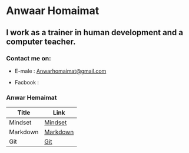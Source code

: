 # Anwaar Homaimat 

## I work as a trainer in human development and a computer teacher.

### Contact me on:
 * E-male : Anwarhomaimat@gmail.com

* Facbook :
### Anwar Hemaimat


| Title      |Link |
| ----------- | ----------- |
| Mindset | [Mindset](Mindset)
| Markdown      |   [Markdown](Markdown)   |
| Git   | [Git](Git)       |

